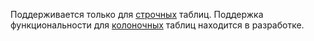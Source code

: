 Поддерживается только для [строчных](../concepts/datamodel/table.md#row-tables) таблиц. Поддержка функциональности для [колоночных](../concepts/datamodel/table.md#column-tables) таблиц находится в разработке.